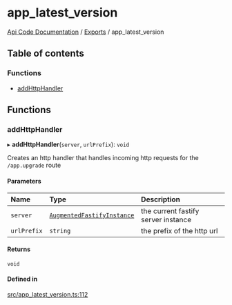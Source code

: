 # app\_latest\_version
 
[Api Code Documentation](../README.md) / [Exports](../modules.md) / app\_latest\_version

## Table of contents

### Functions

- [addHttpHandler](app_latest_version.md#addhttphandler)

## Functions

### addHttpHandler

▸ **addHttpHandler**(`server`, `urlPrefix`): `void`

Creates an http handler that handles incoming http requests for the `/app.upgrade` route

#### Parameters

| Name | Type | Description |
| :------ | :------ | :------ |
| `server` | [`AugmentedFastifyInstance`](../interfaces/types.AugmentedFastifyInstance.md) | the current fastify server instance |
| `urlPrefix` | `string` | the prefix of the http url |

#### Returns

`void`

#### Defined in

[src/app_latest_version.ts:112](https://github.com/openkfw/TruBudget/blob/086d599/api/src/app_latest_version.ts#L112)
